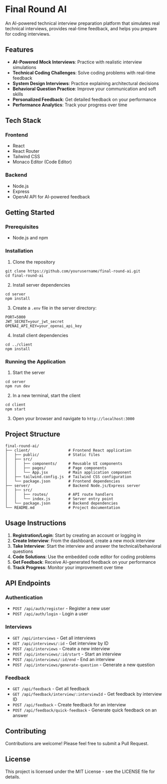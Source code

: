 # Final Round AI

An AI-powered technical interview preparation platform that simulates real technical interviews, provides real-time feedback, and helps you prepare for coding interviews.

## Features

- **AI-Powered Mock Interviews**: Practice with realistic interview simulations
- **Technical Coding Challenges**: Solve coding problems with real-time feedback
- **System Design Interviews**: Practice explaining architectural decisions
- **Behavioral Question Practice**: Improve your communication and soft skills
- **Personalized Feedback**: Get detailed feedback on your performance
- **Performance Analytics**: Track your progress over time

## Tech Stack

### Frontend
- React
- React Router
- Tailwind CSS
- Monaco Editor (Code Editor)

### Backend
- Node.js
- Express
- OpenAI API for AI-powered feedback

## Getting Started

### Prerequisites
- Node.js and npm

### Installation

1. Clone the repository
```
git clone https://github.com/yourusername/final-round-ai.git
cd final-round-ai
```

2. Install server dependencies
```
cd server
npm install
```

3. Create a `.env` file in the server directory:
```
PORT=5000
JWT_SECRET=your_jwt_secret
OPENAI_API_KEY=your_openai_api_key
```

4. Install client dependencies
```
cd ../client
npm install
```

### Running the Application

1. Start the server
```
cd server
npm run dev
```

2. In a new terminal, start the client
```
cd client
npm start
```

3. Open your browser and navigate to `http://localhost:3000`

## Project Structure

```
final-round-ai/
├── client/                 # Frontend React application
│   ├── public/             # Static files
│   ├── src/               
│   │   ├── components/     # Reusable UI components
│   │   ├── pages/          # Page components
│   │   └── App.jsx         # Main application component
│   ├── tailwind.config.js  # Tailwind CSS configuration
│   └── package.json        # Frontend dependencies
├── server/                 # Backend Node.js/Express server
│   ├── src/
│   │   ├── routes/         # API route handlers
│   │   └── index.js        # Server entry point
│   └── package.json        # Backend dependencies
└── README.md               # Project documentation
```

## Usage Instructions

1. **Registration/Login**: Start by creating an account or logging in
2. **Create Interview**: From the dashboard, create a new mock interview
3. **Take Interview**: Start the interview and answer the technical/behavioral questions
4. **Code Solutions**: Use the embedded code editor for coding problems
5. **Get Feedback**: Receive AI-generated feedback on your performance
6. **Track Progress**: Monitor your improvement over time

## API Endpoints

### Authentication
- `POST /api/auth/register` - Register a new user
- `POST /api/auth/login` - Login a user

### Interviews
- `GET /api/interviews` - Get all interviews
- `GET /api/interviews/:id` - Get interview by ID
- `POST /api/interviews` - Create a new interview
- `POST /api/interviews/:id/start` - Start an interview
- `POST /api/interviews/:id/end` - End an interview
- `POST /api/interviews/generate-question` - Generate a new question

### Feedback
- `GET /api/feedback` - Get all feedback
- `GET /api/feedback/interview/:interviewId` - Get feedback by interview ID
- `POST /api/feedback` - Create feedback for an interview
- `POST /api/feedback/quick-feedback` - Generate quick feedback on an answer

## Contributing

Contributions are welcome! Please feel free to submit a Pull Request.

## License

This project is licensed under the MIT License - see the LICENSE file for details. 